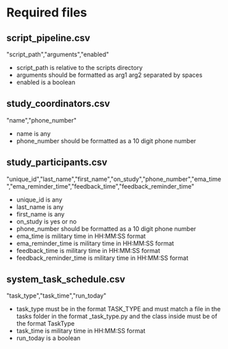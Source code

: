 # Required files

## script_pipeline.csv
"script_path","arguments","enabled"
- script_path is relative to the scripts directory
- arguments should be formatted as arg1 arg2 separated by spaces
- enabled is a boolean

## study_coordinators.csv
"name","phone_number"
- name is any
- phone_number should be formatted as a 10 digit phone number

## study_participants.csv
"unique_id","last_name","first_name","on_study","phone_number","ema_time","ema_reminder_time","feedback_time","feedback_reminder_time"
- unique_id is any
- last_name is any
- first_name is any
- on_study is yes or no
- phone_number should be formatted as a 10 digit phone number
- ema_time is military time in HH:MM:SS format
- ema_reminder_time is military time in HH:MM:SS format
- feedback_time is military time in HH:MM:SS format
- feedback_reminder_time is military time in HH:MM:SS format

## system_task_schedule.csv
"task_type","task_time","run_today"
- task_type must be in the format TASK_TYPE and must match a file in the tasks folder in the format _task_type.py
  and the class inside must be of the format TaskType
- task_time is military time in HH:MM:SS format
- run_today is a boolean